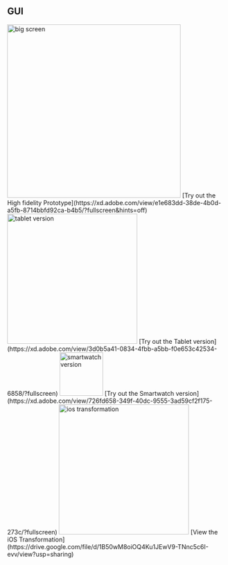 ## GUI
  
<img src="https://lieszard.github.io/ixd/big.png" alt="big screen" style="width:400px;"/>  
[Try out the High fidelity Prototype](https://xd.adobe.com/view/e1e683dd-38de-4b0d-a5fb-8714bbfd92ca-b4b5/?fullscreen&hints=off)  
<img src="https://lieszard.github.io/ixd/tablet.png" alt="tablet version" style="width:300px;"/>   
[Try out the Tablet version](https://xd.adobe.com/view/3d0b5a41-0834-4fbb-a5bb-f0e653c42534-6858/?fullscreen)  
<img src="https://lieszard.github.io/ixd/smartwatch.png" alt="smartwatch version" style="width:100px;"/>   
[Try out the Smartwatch version](https://xd.adobe.com/view/726fd658-349f-40dc-9555-3ad59cf2f175-273c/?fullscreen)  
<img src="https://lieszard.github.io/ixd/ios.png" alt="ios transformation" style="width:300px;"/>   
[View the iOS Transformation](https://drive.google.com/file/d/1B50wM8oiOQ4Ku1JEwV9-TNnc5c6I-evv/view?usp=sharing)   
